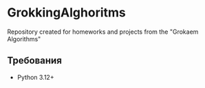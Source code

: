 # GrokkingAlghoritms
Repository created for homeworks and projects from the "Grokaem Algorithms"

## Требования
- Python 3.12+